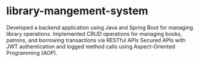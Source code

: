 # library-mangement-system
Developed a backend application using Java and Spring Boot for managing library operations. Implemented CRUD operations for  managing books, patrons, and borrowing transactions via RESTful APIs Secured APIs with JWT authentication and logged method  calls using Aspect-Oriented Programming (AOP).   
